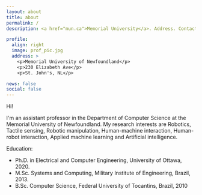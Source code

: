 ```yaml
---
layout: about
title: about
permalink: /
description: <a href="mun.ca">Memorial University</a>. Address. Contacts. Moto. Etc.

profile:
  align: right
  image: prof_pic.jpg
  address: >
    <p>Memorial University of Newfoundland</p>
    <p>230 Elizabeth Ave</p>
    <p>St. John's, NL</p>

news: false
social: false
---
```


Hi!

I'm an assistant professor in the Department of Computer Science at the Memorial University of Newfoundland.
My research interests are Robotics, Tactile sensing, Robotic manipulation, Human-machine interaction, Human-robot interaction, Applied machine learning and Artificial intelligence.

Education:

  * Ph.D. in Electrical and Computer Engineering, University of Ottawa, 2020.
  * M.Sc. Systems and Computing, Military Institute of Engineering, Brazil, 2013.
  * B.Sc. Computer Science, Federal University of Tocantins, Brazil, 2010

<!--
Write your biography here. Tell the world about yourself. Link to your favorite [subreddit](http://reddit.com){:target="\_blank"}. You can put a picture in, too. The code is already in, just name your picture `prof_pic.jpg` and put it in the `img/` folder.

Put your address / P.O. box / other info right below your picture. You can also disable any these elements by editing `profile` property of the YAML header of your `_pages/about.md`. Edit `_bibliography/papers.bib` and Jekyll will render your [publications page](/al-folio/publications/) automatically.

Link to your social media connections, too. This theme is set up to use [Font Awesome icons](http://fortawesome.github.io/Font-Awesome/){:target="\_blank"} and [Academicons](https://jpswalsh.github.io/academicons/){:target="\_blank"}, like the ones below. Add your Facebook, Twitter, LinkedIn, Google Scholar, or just disable all of them.
-->
